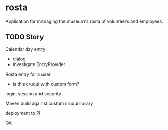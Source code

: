 # rosta
Application for managing the museum's rosta of volunteers and employees.

## TODO Story

Calendar day entry

- dialog
- investigate EntryProvider

Rosta entry for a user

- is this crudui with custom form?

login, session and security

Maven build against custom crudui library

deployment to PI

QA